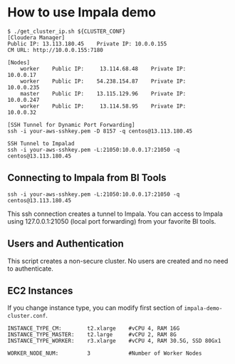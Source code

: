 # How to use Impala demo

```
$ ./get_cluster_ip.sh ${CLUSTER_CONF}
[Cloudera Manager]
Public IP: 13.113.180.45    Private IP: 10.0.0.155
CM URL: http://10.0.0.155:7180

[Nodes]
    worker    Public IP:     13.114.68.48    Private IP:        10.0.0.17
    worker    Public IP:    54.238.154.87    Private IP:       10.0.0.235
    master    Public IP:    13.115.129.96    Private IP:       10.0.0.247
    worker    Public IP:     13.114.58.95    Private IP:        10.0.0.32

[SSH Tunnel for Dynamic Port Forwarding]
ssh -i your-aws-sshkey.pem -D 8157 -q centos@13.113.180.45

SSH Tunnel to Impalad
ssh -i your-aws-sshkey.pem -L:21050:10.0.0.17:21050 -q centos@13.113.180.45
```

## Connecting to Impala from BI Tools

```
ssh -i your-aws-sshkey.pem -L:21050:10.0.0.17:21050 -q centos@13.113.180.45
```

This ssh connection creates a tunnel to Impala.
You can access to Impala using 127.0.0.1:21050 (local port forwarding) from your favorite BI tools.


## Users and Authentication

This script creates a non-secure cluster.
No users are created and no need to authenticate.

## EC2 Instances

If you change instance type, you can modify first section of `impala-demo-cluster.conf`.

```
INSTANCE_TYPE_CM:        t2.xlarge    #vCPU 4, RAM 16G
INSTANCE_TYPE_MASTER:    t2.large     #vCPU 2, RAM 8G
INSTANCE_TYPE_WORKER:    r3.xlarge    #vCPU 4, RAM 30.5G, SSD 80Gx1

WORKER_NODE_NUM:         3            #Number of Worker Nodes
```